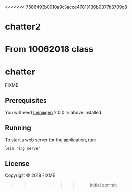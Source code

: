 <<<<<<< 7586493b0010a9c3acce47819136b0377b3709c8
# chatter2
From 10062018 class
=======
# chatter

FIXME

## Prerequisites

You will need [Leiningen][] 2.0.0 or above installed.

[leiningen]: https://github.com/technomancy/leiningen

## Running

To start a web server for the application, run:

    lein ring server

## License

Copyright © 2018 FIXME
>>>>>>> initial commit
